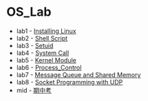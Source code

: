 # OS_Lab

* lab1 - [Installing Linux](lab1)
* lab2 - [Shell Script](lab2)
* lab3 - [Setuid](lab3)
* lab4 - [System Call](<http://example.com/>)
* lab5 - [Kernel Module](lab5)
* lab6 - [Process_Control](lab6)
* lab7 - [Message Queue and Shared Memory](lab7)
* lab8 - [Socket Programming with UDP](lab8)
* mid - [期中考](mid)

